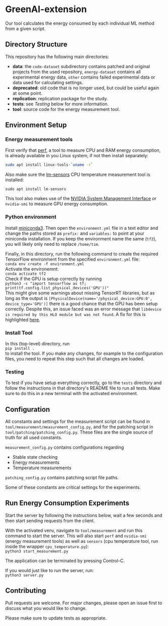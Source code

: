 # GreenAI-extension

Our tool calculates the energy consumed by each individual ML method from a given script.

## Directory Structure
This repository has the following main directories:
- **data**: the `code-dataset` subdirectory contains patched and original projects from the used repository, `energy-dataset` contains all experimental energy data, `other` contains failed experimental data or data used for calculating settings.
- **deprecated**: old code that is no longer used, but could be useful again at some point.
- **replication**: replication package for the study.
- **tests**: see *Testing* below for more information.
- **tool**: source code for the energy measurement tool. 

## Environment Setup
### Energy measurement tools
First verify that [perf](https://perf.wiki.kernel.org/index.php/Main_Page), a tool to measure CPU and RAM energy consumption, is already available in you Linux system, if not then install separately:
```bash
sudo apt install linux-tools-`uname -r`
```  
Also make sure the [lm-sensors](https://wiki.archlinux.org/title/lm_sensors) CPU temperature measurement tool is installed:
```
sudo apt install lm-sensors
```
This tool also makes use of the [NVIDIA System Management Interface](https://developer.nvidia.com/nvidia-system-management-interface) or `nvidia-smi` to measure GPU energy consumption.  
   
### Python environment
Install [miniconda3](https://docs.conda.io/en/latest/miniconda.html). Then open the `environment.yml` file in a text editor and change the paths stored as `prefix:` and `variables:` to point at your miniconda installation. If you keep the environment name the same (`tf2`), you will likely only need to replace `/home/tim`.  
  
Finally, in this directory, run the following command to create the required TensorFlow environment from the specified `environment.yml` file:  
```conda env create -f environment.yml```   
Activate the environemnt:  
```conda activate tf2```  
Check if the GPU is setup correctly by running  
```python3 -c "import tensorflow as tf; print(tf.config.list_physical_devices('GPU'))"```  
This might give some warnings about missing TensorRT libraries, but as long as the output is `[PhysicalDevice(name='/physical_device:GPU:0', device_type='GPU')]` there is a good chance that the GPU has been setup correctly. Despite this, an issue faced was an error message that `libdevice is required by this HLO module but was not found`. A fix for this is highlighted [here](https://discuss.tensorflow.org/t/cant-find-libdevice-directory-cuda-dir-nvvm-libdevice/11896/5).

### Install Tool
In this (top-level) directory, run  
```pip install .```  
to install the tool. If you make any changes, for example to the configuration files, you need to repeat this step such that all changes are loaded.

### Testing
To test if you have setup everything correctly, go to the `tests` directory and follow the instructions in that directory's README file to run all tests. Make sure to do this in a new terminal with the activated environment. 

## Configuration
All constants and settings for the measurement script can be found in `tool/measurement/measurement_config.py`, and for the patching script in `tool/patching/patching_config.py`. These files are the single source of truth for all used constants.

`measurement_config.py` contains configurations regarding
- Stable state checking
- Energy measurements
- Temperature measurements

`patching_config.py` contains patching script file paths. 

Some of these constants are critical settings for the experiments. 

## Run Energy Consumption Experiments
Start the server by following the instructions below, wait a few seconds and then start sending requests from the client.  


With the activated venv, navigate to `tool/measurement` and run this command to start the server. This will also start `perf` and `nvidia-smi` (energy measurement tools) as well as `sensors` (cpu temperature tool, run inside the wrapper `cpu_temperature.py`):  
```python3 start_measurement.py```  
  
The application can be terminated by pressing Control-C.  
  
If you would just like to run the server, run:  
```python3 server.py```  

## Contributing
Pull requests are welcome. For major changes, please open an issue first to discuss what you would like to change.

Please make sure to update tests as appropriate.
